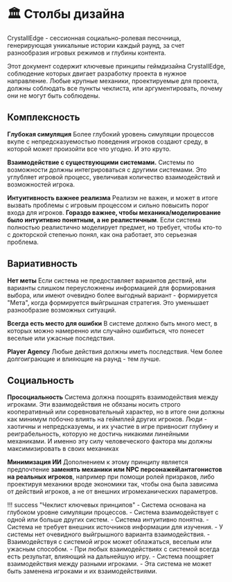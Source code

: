 # 🏛️ Столбы дизайна

CrystallEdge - сессионная социально-ролевая песочница, генерирующая уникальные истории каждый раунд, за счет разнообразия игровых режимов и глубины контента.

Этот документ содержит ключевые принципы геймдизайна CrystallEdge, соблюдение которых двигает разработку проекта в нужное направление. Любые крупные механики, проектируемые для проекта, должны соблюдать все пункты чеклиста, или аргументировать, почему они не могут быть соблюдены.

## Комплексность

**Глубокая симуляция**
Более глубокий уровень симуляции процессов вкупе с непредсказуемостью поведения игроков создают среду, в которой может произойти все что угодно. И это круто.

**Взаимодействие с существующими системами.**
Системы по возможности должны интегрироваться с другими системами. Это углубляет игровой процесс, увеличивая количество взаимодействий и возможностей игрока.

**Интуитивность важнее реализма**
Реализм не важен, и может в итоге вызвать проблемы с игровым процессом и сильно повысить порог входа для игроков. **Гораздо важнее, чтобы механика/моделирование было интуитивно понятным, а не реалистичным**. Если система полностью реалистично моделирует предмет, но требует, чтобы кто-то с докторской степенью понял, как она работает, это серьезная проблема.

## Вариативность

**Нет меты**
Если система не предоставляет вариантов дествий, или варианты слишком переусложнены информацией для формирования выбора, или имеют очевидно более выгодный вариант - формируется "Мета", когда формируется выйгрышная стратегия. Это уменьшает разнообразие возможных ситуаций.

**Всегда есть место для ошибки**
В системе должно быть много мест, в которых можно намеренно или случайно ошибиться, что понесет веселые или ужасные последствия.

**Player Agency**
Любые действия должны иметь последствия. Чем более долгоиграющие и влияющие на раунд - тем лучше. 

## Социальность

**Просоциальность**
Система должна поощрять взаимодействия между игроками. Эти взаимодействия не обязаны носить строго кооперативный или соревновательный характер, но в итоге они должны как минимум побочно влиять на геймплей других игроков. Люди - хаотичны и непредсказуемы, и их участие в игре привносит глубину и реиграбельность, которую не достичь никакими линейными механиками. И именно эту силу человеческого фактора мы должны максимизировать в своих механиках

**Минимизация ИИ**
Дополнением к этому принципу является предпочтение **заменять механики или NPC персонажей\антагонистов на реальных игроков**, например при помощи ролей призраков, либо проектируя механики вроде экономики так, чтобы она была зависима от действий игроков, а не от внешних игромеханических параметров.


!!! success "Чеклист ключевых принципов"
	- Система основана на глубоком уровне симуляции процессов.
	- Система взаимодействует с одной или больше других систем.
	- Система интуитивно понятна.
	- Система не требует внешних источников информации для изучения.
	- У системы нет очевидного выйгрышного варианта взаимодействия.
	- Взаимодействуя с системой игрок может облажаться, веселым или ужасным способом.
	- При любых взаимодействиях с системой всегда есть результат, влияющий на дальнейшую игру.
	- Система поощряет взаимодействия между разными игроками.
	- Эта система не может быть заменена игроками и их взаимодействиями.